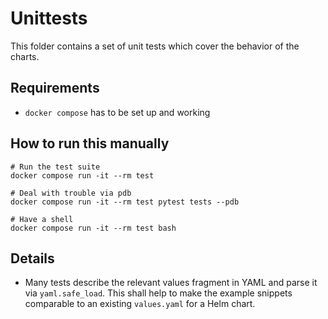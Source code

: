 # Unittests

This folder contains a set of unit tests which cover the behavior of the charts.


## Requirements

- `docker compose` has to be set up and working


## How to run this manually

```
# Run the test suite
docker compose run -it --rm test

# Deal with trouble via pdb
docker compose run -it --rm test pytest tests --pdb

# Have a shell
docker compose run -it --rm test bash
```


## Details

- Many tests describe the relevant values fragment in YAML and parse it via
  `yaml.safe_load`. This shall help to make the example snippets comparable to
  an existing `values.yaml` for a Helm chart.
